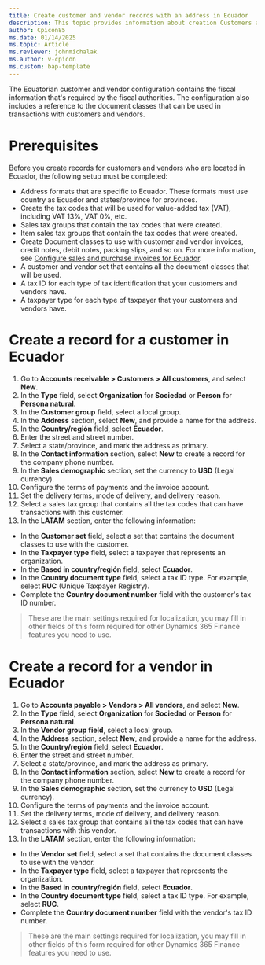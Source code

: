 ```yaml
---
title: Create customer and vendor records with an address in Ecuador
description: This topic provides information about creation Customers and Vendors records with an address in Ecuador. 
author: Cpicon85
ms.date: 01/14/2025
ms.topic: Article
ms.reviewer: johnmichalak
ms.author: v-cpicon
ms.custom: bap-template
---
```


The Ecuatorian customer and vendor configuration contains the fiscal information that's required by the fiscal authorities. The configuration also includes a reference to the document classes that can be used in transactions with customers and vendors.

# Prerequisites
Before you create records for customers and vendors who are located in Ecuador, the following setup must be completed:
- Address formats that are specific to Ecuador. These formats must use country as Ecuador and states/province for provinces.
- Create the tax codes that will be used for value-added tax (VAT), including VAT  13%, VAT 0%, etc.
- Sales tax groups that contain the tax codes that were created.
- Item sales tax groups that contain the tax codes that were created.
- Create Document classes to use with customer and vendor invoices, credit notes, debit notes, packing slips, and so on.  For more information, see [Configure sales and purchase invoices for Ecuador](ltm-configure-invoices-Ecuador.md).
- A customer and vendor set that contains all the document classes that will be used.
- A tax ID for each type of tax identification that your customers and vendors have.
- A taxpayer type for each type of taxpayer that your customers and vendors have.
# Create a record for a customer in Ecuador

1. Go to **Accounts receivable > Customers > All customers**, and select **New**.
2. In the **Type** field, select **Organization** for **Sociedad** or **Person** for **Persona natural**.
3. In the **Customer group** field, select a local group.
4. In the **Address** section, select **New**, and provide a name for the address.
5. In the **Country/región** field, select **Ecuador**.
6. Enter the street and street number.
7. Select a state/province, and mark the address as primary.
8. In the **Contact information** section, select **New** to create a record for the company phone number.
9. In the **Sales demographic** section, set the currency to **USD** (Legal currency).
10. Configure the terms of payments and the invoice account.
11. Set the delivery terms, mode of delivery, and delivery reason.
12. Select a sales tax group that contains all the tax codes that can have transactions with this customer.
13. In the **LATAM** section, enter the following information:
- In the **Customer set** field, select a set that contains the document classes to use with the customer.
- In the **Taxpayer type** field, select a taxpayer that represents an organization. 
- In the **Based in country/región** field, select **Ecuador**.
- In the **Country document type** field, select a tax ID type. For example, select **RUC** (Unique Taxpayer Registry).
- Complete the **Country document number** field with the customer's tax ID number.

> These are the main settings required for localization, you may fill in other fields of this form required for other Dynamics 365 Finance features you need to use.
> 
# Create a record for a vendor in Ecuador

1. Go to **Accounts payable > Vendors > All vendors**, and select **New**.
2. In the **Type** field, select **Organization** for **Sociedad** or **Person** for **Persona natural**.
3. In the **Vendor group field**, select a local group.
4. In the **Address** section, select **New**, and provide a name for the address.
5. In the **Country/región** field, select **Ecuador**.
6. Enter the street and street number.
7. Select a state/province, and mark the address as primary.
8. In the **Contact information** section, select **New** to create a record for the company phone number.
9. In the **Sales demographic** section, set the currency to **USD** (Legal currency).
10. Configure the terms of payments and the invoice account.
11. Set the delivery terms, mode of delivery, and delivery reason.
12. Select a sales tax group that contains all the tax codes that can have transactions with this vendor.
13. In the **LATAM** section, enter the following information:
- In the **Vendor set** field, select a set that contains the document classes to use with the vendor.
- In the **Taxpayer type** field, select a taxpayer that represents the organization. 
- In the **Based in country/región** field, select **Ecuador**.
- In the **Country document type** field, select a tax ID type. For example, select **RUC**.
- Complete the **Country document number** field with the vendor's tax ID number.

>These are the main settings required for localization, you may fill in other fields of this form required for other Dynamics 365 Finance features you need to use.
>
